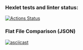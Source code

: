 ### Hexlet tests and linter status:

[![Actions Status](https://github.com/OverNovik/frontend-project-lvl2/workflows/hexlet-check/badge.svg)](https://github.com/OverNovik/frontend-project-lvl2/actions)

### Flat File Comparison (JSON)

[![asciicast](https://asciinema.org/a/azl0IONDNZyuZPBY4zG5pNtrv.svg)](https://asciinema.org/a/azl0IONDNZyuZPBY4zG5pNtrv)

